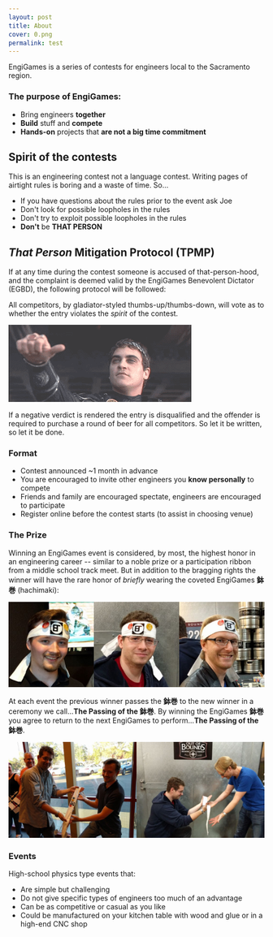 ```yaml
---
layout: post
title: About
cover: 0.png
permalink: test
---
```


EngiGames is a series of contests for engineers local to the Sacramento region.

### The purpose of EngiGames:

 - Bring engineers **together**
 - **Build** stuff and **compete**
 - **Hands-on** projects that **are not a big time commitment**

## Spirit of the contests

This is an engineering contest not a language contest. Writing pages of airtight rules is boring and a waste of time. So...

 * If you have questions about the rules prior to the event ask Joe
 * Don't look for possible loopholes in the rules
 * Don't try to exploit possible loopholes in the rules
 * **Don't** be **THAT PERSON**

## *That Person* Mitigation Protocol (TPMP)

If at any time during the contest someone is accused of that-person-hood, and the complaint is deemed valid by the EngiGames Benevolent Dictator (EGBD), the following protocol will be followed:

All competitors, by gladiator-styled thumbs-up/thumbs-down, will vote as to whether the entry violates the *spirit* of the contest.

![thumb](https://raw.githubusercontent.com/EngiGames/engigames.github.io/master/images/thumb.gif "thumb")

If a negative verdict is rendered the entry is disqualified and the offender is required to purchase a round of beer for all competitors. So let it be written, so let it be done.

### Format

 - Contest announced ~1 month in advance
 - You are encouraged to invite other engineers you **know personally** to compete
 - Friends and family are encouraged spectate, engineers are encouraged to participate
 - Register online before the contest starts (to assist in choosing venue)

### The Prize

Winning an EngiGames event is considered, by most, the highest honor in an engineering career -- similar to a noble prize or a participation ribbon from a middle school track meet. But in addition to the bragging rights the winner will have the rare honor of *briefly* wearing the coveted EngiGames **鉢巻** (hachimaki):

![headband](https://raw.githubusercontent.com/EngiGames/engigames.github.io/master/images/headband.png "headband")

At each event the previous winner passes the **鉢巻** to the new winner in a ceremony we call...**The Passing of the 鉢巻**. By winning the EngiGames **鉢巻** you agree to return to the next EngiGames to perform...**The Passing of the 鉢巻**.

![passing](https://raw.githubusercontent.com/EngiGames/engigames.github.io/master/images/passing.png "passing")

### Events

High-school physics type events that:

 - Are simple but challenging
 - Do not give specific types of engineers too much of an advantage
 - Can be as competitive or casual as you like
 - Could be manufactured on your kitchen table with wood and glue or in a high-end CNC shop
